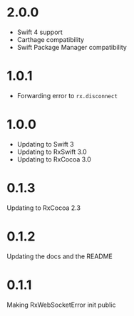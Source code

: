 # 2.0.0

- Swift 4 support
- Carthage compatibility
- Swift Package Manager compatibility

# 1.0.1

- Forwarding error to `rx.disconnect`


# 1.0.0

- Updating to Swift 3
- Updating to RxSwift 3.0
- Updating to RxCocoa 3.0

# 0.1.3

Updating to RxCocoa 2.3

# 0.1.2

Updating the docs and the README

# 0.1.1

Making RxWebSocketError init public

